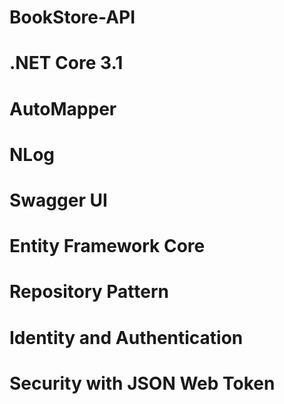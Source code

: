 # BookStore-API

# .NET Core 3.1
# AutoMapper
# NLog
# Swagger UI
# Entity Framework Core
# Repository Pattern
# Identity and Authentication
# Security with JSON Web Token
